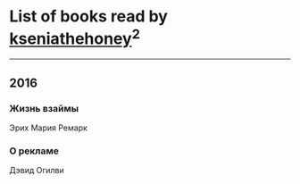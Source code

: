 # List of books read by [kseniathehoney](http://vk.com/id440304750)<sup>2</sup>
---

## 2016

### Жизнь взаймы
Эрих Мария Ремарк


### О рекламе
Дэвид Огилви




